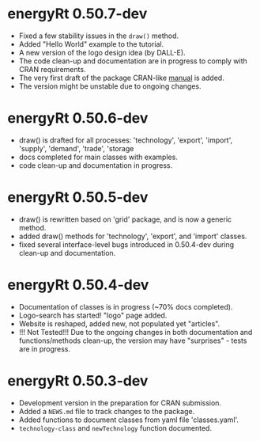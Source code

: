 # energyRt 0.50.7-dev

* Fixed a few stability issues in the `draw()` method.
* Added "Hello World" example to the tutorial.
* A new version of the logo design idea (by DALL-E).
* The code clean-up and documentation are in progress to comply with CRAN requirements. 
* The very first draft of the package CRAN-like [manual](<https://github.com/energyRt/energyRt/blob/master/man/figures/energyRt-manual.pdf>) is added.
* The version might be unstable due to ongoing changes.

# energyRt 0.50.6-dev

* draw() is drafted for all processes: 'technology', 'export', 'import', 'supply', 'demand', 'trade', 'storage
* docs completed for main classes with examples.
* code clean-up and documentation in progress.

# energyRt 0.50.5-dev

* draw() is rewritten based on 'grid' package, and is now a generic method. 
* added draw() methods for 'technology', 'export', and 'import' classes.
* fixed several interface-level bugs introduced in 0.50.4-dev during clean-up and documentation.

# energyRt 0.50.4-dev

* Documentation of classes is in progress (~70% docs completed).
* Logo-search has started! "logo" page added.
* Website is reshaped, added new, not populated yet "articles".
* !!! Not Tested!!! Due to the ongoing changes in both documentation and functions/methods clean-up, the version may have "surprises" - tests are in progress.

# energyRt 0.50.3-dev

* Development version in the preparation for CRAN submission.
* Added a `NEWS.md` file to track changes to the package.
* Added functions to document classes from yaml file 'classes.yaml'.
* `technology-class` and `newTechnology` function documented.
